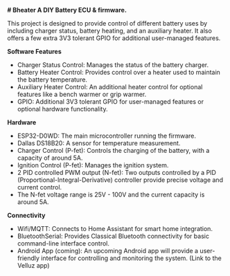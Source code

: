 **# Bheater A DIY Battery ECU & firmware.**

This project is designed to provide control of different battery uses by including charger status, battery heating, and an auxiliary heater. It also offers a few extra 3V3 tolerant GPIO for additional user-managed features.

**Software Features**
- Charger Status Control: Manages the status of the battery charger.
- Battery Heater Control: Provides control over a heater used to maintain the battery temperature.
- Auxiliary Heater Control: An additional heater control for optional features like a bench warmer or grip warmer.
- GPIO: Additional 3V3 tolerant GPIO for user-managed features or optional hardware functionality.

**Hardware**
- ESP32-D0WD: The main microcontroller running the firmware.
- Dallas DS18B20: A sensor for temperature measurement.
- Charger Control (P-fet): Controls the charging of the battery, with a capacity of around 5A.
- Ignition Control (P-fet): Manages the ignition system.
- 2 PID controlled PWM output (N-fet): Two outputs controlled by a PID (Proportional-Integral-Derivative) controller provide precise voltage and current control. 
- The N-fet voltage range is 25V - 100V and the current capacity is around 5A.

**Connectivity**
- Wifi/MQTT: Connects to Home Assistant for smart home integration.
- BluetoothSerial: Provides Classical Bluetooth connectivity for basic command-line interface control.
- Android App (coming): An upcoming Android app will provide a user-friendly interface for controlling and monitoring the system. (Link to the Velluz app)
